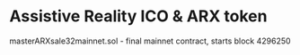 # Assistive Reality ICO & ARX token
masterARXsale32mainnet.sol - final mainnet contract, starts block 4296250
